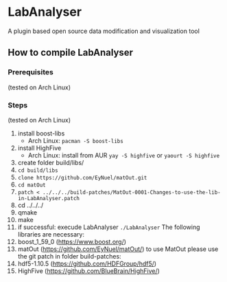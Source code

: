 # LabAnalyser
A plugin based open source data modification and visualization tool

## How to compile LabAnalyser

### Prerequisites

(tested on Arch Linux)


### Steps  
(tested on Arch Linux)

1. install boost-libs 
   - Arch Linux: `pacman -S boost-libs`
2. install HighFive
   - Arch Linux: install from AUR `yay -S highfive` or `yaourt -S highfive`
3. create folder build/libs/
4. `cd build/libs`
5. `clone https://github.com/EyNuel/matOut.git` 
6. `cd matOut`
7. `patch < ../../../build-patches/MatOut-0001-Changes-to-use-the-lib-in-LabAnalyser.patch`
8. cd ../../../
9.  qmake
10. make
11. if successful: execude LabAnalyser `./LabAnalyser`
The following libraries are necessary:
1. boost_1_59_0 (https://www.boost.org/)
2. matOut (https://github.com/EyNuel/matOut/)
	to use MatOut please use the git patch in folder build-patches:
3. hdf5-1.10.5 (https://github.com/HDFGroup/hdf5/)
4. HighFive (https://github.com/BlueBrain/HighFive/)

